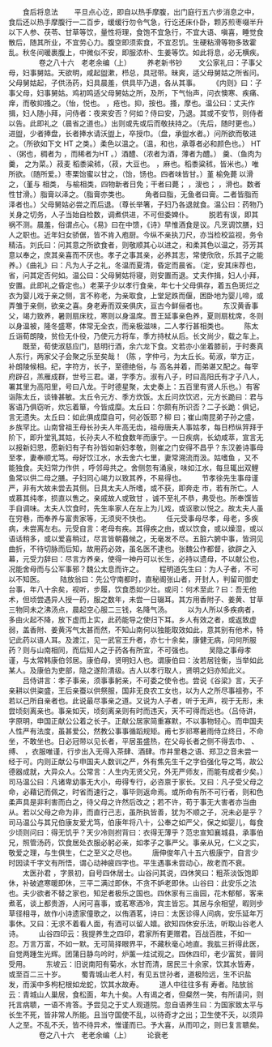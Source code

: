 <!-- { "loadSidebar": true } -->
　　食后将息法
　　平旦点心讫，即自以热手摩腹，出门庭行五六步消息之中，食后还以热手摩腹行一二百步，缓缓行勿令气急，行讫还床仆卧，颗苏煎枣啜半升以下人参、茯苓、甘草等饮，量性将理，食饱不宜急行，不宜大语、嗔喜，睡觉食散后，随其所业，不宜劳心力。腹空即须索食，不宜忍饥。生硬粘滑等物多致霍乱。秋冬间暖裹腹上，中微似不安，即服浓朴、生姜等饮。如此将息，必无横疾。
　　
　　卷之八十六　老老余编（上）
　　养老新书钞
　　文公家礼曰：子事父母，妇事舅姑。天欲明，咸起盥漱，栉总，具冠带。昧爽，适父母舅姑之所省问。父母舅姑起，子供汤药，妇具晨羞，供具毕乃退，各从其事。
　　《内则》曰：子事父母，妇事舅姑。鸡初鸣适父母舅姑之所，及所，下气怡声，问衣懊寒、疾痛、 痒，而敬抑搔之。（怡，悦也。 ，疮也。抑，按也。搔，摩也。温公曰：丈夫作揖，妇人随小拜，问侍者：夜来安否？何如？侍曰安，乃退。其或不安节，则侍者以告。此即礼之（晨省之道也。）出则或先或后而敬扶持之。（先后，随时更也。）进盥，少者捧盘，长者捧水请沃盥上，卒授巾。（盘，承盥水者。）问所欲而敬进之。（所欲如下文 HT 之类。）柔色以温之。（温，和也，承尊者必和颜色也。） HT 、（粥也，稠者为 ，而稀者为HT 。）酒醴、（浓者为酒，薄者为醴。） 羹、（鱼肉为羹， 之为菜。）菽麦 稻黍粱秫，（菽，大豆也。 ，麻也。稻黍粱秫，皆米也。）唯所欲。（随所爱。）枣栗饴蜜以甘之，（饴，饧也。四者味皆甘。）堇 榆免薨 以滑之，（堇与 相类， 与榆相类，四物新者日免；干者曰薨； ，溲也； ，滑也。数者性甘滑。）脂膏以泽之。（脂膏亦类也。
　　角者曰脂，无鱼者曰膏。二者皆脂而泽者也。）父母舅姑必尝之而后退。（尊长举箸，子妇乃各退就食。温公曰：药物乃关身之切务，人子当始自检数，调煮供进，不可但委婢仆。
　　脱若有误，即其祸不测。晨羞，俗谓点心。《易》曰在中馈，《诗》早惟酒食是议。凡烹调饮膳，妇人之职也。近年妇女骄倨，皆不肯入庖厨。今纵不亲执刀尺，亦当检校监视，务令精洁。刘氏曰：问其意之所欲食者，则敬顺其心以进之，和柔其色以温之，芬芳其意以奉之，庶其亲喜而不厌也。孝子之事其亲，必养其志，常使欣欣，乐其子之能养。）《曲礼》曰：凡为人子之礼，冬温而夏清，昏定而晨省。（定，安其床荐也，省，问其定否何如。温公曰：父母舅姑将寝，则安置而退。丈夫作揖，妇人小拜，安置。此即礼之昏定也。）老莱子少以孝行食亲，年七十父母俱存，着五色斑烂之衣为婴儿戏于亲之侧，言不称老，为亲取食，上堂足跌而偃，困卧地为婴儿啼，或弄雏于亲侧，欲亲之喜。身老寿而双亲俱庆，亘古今鲜俪者也。
　　东汉黄香事父，竭力致养，暑则扇床枕，寒则以身温席。晋王延事亲色养，夏则扇枕席，冬则以身温被，隆冬盛寒，体常无全衣，而亲极滋味，二人孝行甚相类也。
　　陈太丘诣荀朗陵，贫俭无仆役，乃使元方将车，季方持杖从后。长文尚少，载之车上。
　　既至，荀使淑慈应门，慈明行酒，余六龙下食。文若亦小坐着膝前，于时奏真人东行，两家父子会聚之乐至矣哉！（陈 ，字仲弓，为太丘长。荀淑，举方正，补朗陵候相。纪，字符方，长子，至德绝俗，与 高名并着，而弟谌又配之。每宰府辟召，羔雁成群，世号三君。谌，字季方。淑有八子，时曰高阳氏有才子八人，署其里为高阳里，号曰八龙。于时德星聚，太史奏上：五百里有贤人乐也。）有客诣陈太丘，谈锋甚敏。太丘令元方、季方炊饭。太丘问炊饮迟，元方长跪曰：君与客语乃俱窃听，炊忘着箪，今皆成糜。太丘曰：尔颇有所识否？二子长跪：俱记，言无遗失。太丘曰：如此俱成糜自可，何必饭耶？柳 曰；崔山南昆弟子孙之盛，乡族罕比。山南曾祖王母长孙夫人年高无齿，祖母唐夫人事姑孝，每日栉纵笄拜于阶下，即升堂乳其姑，长孙夫人不粒食数年而康宁。一日疾病，长幼咸萃，宣言无以报新妇恩，愿新妇有子有孙皆如新妇孝敬，则崔之门安得不昌乎？东汉姜诗事母至孝，妻奉顺尤笃。母好饮江水，水去舍六七里，妻常溯流而汲。姑嗜鱼 ，又不能独食。夫妇常力作供 ，呼邻母共之。舍侧忽有涌泉，味如江水，每旦辄出双鲤鱼常以供二母之膳。子妇同心竭力以致其养，不易得也。
　　节孝徐先生事母谨严，非有大故未尝去其侧。日具太夫人所嗜，或不获，即奔走 市，若有所亡。人或慕其纯孝，损直以售之。亲戚故人或致甘 ，诚不至礼不恭，弗受也。所奉馔皆手自调味。太夫人饮食时，先生率家人在左上为儿戏，或讴歌以悦之。故太夫人虽在穷巷，而奉养与富贵家等，无须臾不快也。
　　任元受事母尽孝，母老，多疾病，未尝离左右。元受自言：老母有疾。其得疾之由，或以饮食，或以燥湿，或以语话稍多，或以爱喜稍过，尽言皆朝暮候之，无毫发不尽。五脏六腑中事，皆洞见曲折，不待切脉而后知，故用药必效，虽名医不逮也。张魏公作都督，欲辟之入幕，元受力辞曰：尽言方养亲，使得一神丹可以长生，必持以遗母，不以献公也，况能舍母而与公军事邪？魏公太息而许之。
　　程明道先生曰：为人子者，不可以不知医。
　　陆放翁曰：先公守南都时，直秘阁张山者，开封人，判留司御史台事，年八十余矣，视听，步履，饮食悉如少壮。或问：何术至此？曰：吾无他术，但顷尝遇异人授一药，服之数年，未尝一日辍耳。其方用香附子、姜黄、甘草三物同未之沸汤点，晨起空心服二三钱，名降气汤。
　　以为人所以多疾病者，多由火起不降，放下虚而上实，此药能导之使归下耳。乡人有效之者，或返致虚弱，盖香附、姜黄泻气太甚而然，不知山南何以独能取效如此，意其别有他术，特记此药以语人耳。及渡江，见一武官王升者，亦七十余矣，康健无病，问何所服药？则与山南相同，而后知人之于药各有所宜，不可强也。
　　吴隐之事母孝谨，与太常韩康伯邻居。康伯母，贤明妇人也。谓康伯曰：汝若居铨衡，当举如此某人。及康伯为吏部，隐之遂阶清级。古人以孝行取人，贤明之妇亦知此义。
　　吕侍讲言：孝子事亲，须事事躬亲，不可委之使令也。尝说《谷梁》言，天子亲耕以供粢盛，王后亲蚕以供祭服，国非无良农工女也，以为人之所尽事祖弥，不若以己所自亲者也。此说最尽事亲之道。又说为人子者，听于无声，视于无形，未尝顷刻离亲也。事亲如天，顷刻离亲则有时而违天，天不可得而远也。（吕侍讲，字原明，申国正献公公着之长子。正献公居家简重寡默，不以事物轻心。而申国夫人性严有法度，虽甚爱公，然教公事事循蹈规矩。甫七岁祁寒暑雨侍立终日，不命坐，不敢坐也。日必冠带以见长者，平居虽盛热，在父母长者之侧不得去巾、 、缚、 ，衣服唯谨，行步出入无得入茶肆、酒肆。市井里巷之语、郑卫之音未尝一经于可。内则正献公与申国夫人数训之严，外有焦先生千之字伯强化导之笃，故公德器成就，大异众人。公常言：人生内无贤父兄，外无严师友，而能有成者少矣。）司马温公曰：凡诸卑幼事无大小，毋得专行，必咨禀于家长。又曰：凡子受父母之命，必藉记而佩之，时省而速行之，事毕则返命焉。或所命有所不可行者，则和色柔声具是非利害而白之，待父母之许然后改之；若不许，苟于事无大害者亦当曲从。若以父母之命为非，而直行己志，虽所执皆善，犹为不顺之子，况未必是乎？司马温公与其兄伯康友爱尤笃，伯康年将八十，公奉之如严父，保之如婴儿，每食少顷则问曰：得无饥乎？天少冷则拊背曰：衣得无薄乎？范忠宣知襄城县，承事伯兄，照管汤药，饮食居处衣服必躬必亲，如孝子之事严父。事亲从兄，仁义之实，敬爱之理，与生俱生，仁之至义之尽也。
　　唐伸俊年八十五六极康宁，自言少时因读千字文有所悟，谓心动神疲四字也。平生遇事未尝动心，故老而不衰。
　　太医孙君 ，字景初，自号四休居士。山谷问其说，四休笑曰：粗茶淡饭饱即休，补破遮寒暖即休，三平二满过即休，不贪不妒老即休。山谷曰：此安乐之法也。夫少欲者不替之家也，知足者极乐之国也。四休家有三亩园，花木郁郁，客来煮茗，谈上都贵游，人闲可喜事，或茗寒酒冷，宾主皆忘。其居与余相望，暇则步草径相寻，故作小诗遗家僮歌之，以侑酒茗，诗曰：太医诊得人间病，安乐延年万事休。又曰：无求不着看人面，有酒可以留人嬉。欲知四休安乐法，听取山谷老人诗。
　　山谷四印云：我提养生之四印，君家所有更赠君。百战百胜，不如一忍。万言万富，不如一默。无可简择眼界平，不藏秋毫心地直。我肱三折得此医，自觉两踵生光辉。团蒲日静鸟吟时，炉薰一炷试观之。四休四印，老少富贫，普同受用。
　　东坡云：旧说南阳有菊水，水甘而清，居民三十余家，饮其水皆寿，或至百二三十岁。
　　蜀青城山老人村，有见五世孙者，道极险远，生不识盐发，而溪中多枸杞根如龙蛇，饮其水故寿。
　　道人中往往多有 寿者。陆放翁云：青城山人巢居，食松面，年九十矣。人有谒之者，但粲然一笑，有所请问，则托言病聩，一语不肯答。予尝见之于丈人观道院。忽自语养生曰：为国家致太平与长生不死，皆非常人所能。且当守国使不乱，以待奇才之出；卫生使不夭，以须异人之至。不乱不夭，皆不待异术，惟谨而已。予大喜，从而叩之，则已复言聩矣。
　　
　　卷之八十六　老老余编（上）
　　论衰老
